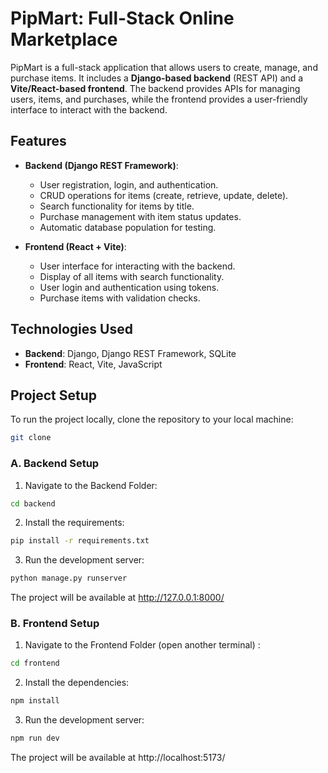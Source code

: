 # PipMart: Full-Stack Online Marketplace

PipMart is a full-stack application that allows users to create, manage, and purchase items. It includes a **Django-based backend** (REST API) and a **Vite/React-based frontend**. The backend provides APIs for managing users, items, and purchases, while the frontend provides a user-friendly interface to interact with the backend.


## Features

- **Backend (Django REST Framework)**:
  - User registration, login, and authentication.
  - CRUD operations for items (create, retrieve, update, delete).
  - Search functionality for items by title.
  - Purchase management with item status updates.
  - Automatic database population for testing.

- **Frontend (React + Vite)**:
  - User interface for interacting with the backend.
  - Display of all items with search functionality.
  - User login and authentication using tokens.
  - Purchase items with validation checks.


## Technologies Used

- **Backend**: Django, Django REST Framework, SQLite
- **Frontend**: React, Vite, JavaScript


## Project Setup

To run the project locally, clone the repository to your local machine:

```bash 
git clone 
```

### A. Backend Setup

1. Navigate to the Backend Folder:

```bash 
cd backend
```

2. Install the requirements:

```bash 
pip install -r requirements.txt 
```

3. Run the development server:

```bash 
python manage.py runserver
```
The project will be available at http://127.0.0.1:8000/


### B. Frontend Setup 

1. Navigate to the Frontend Folder (open another terminal) :

```bash 
cd frontend
```

2. Install the dependencies:

```bash 
npm install
```

3. Run the development server:

```bash 
npm run dev
```

The project will be available at http://localhost:5173/


